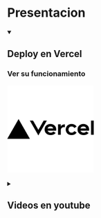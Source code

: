 <div>
<h1>Presentacion</h1>
<details open> 
  <summary><h2>Deploy en Vercel</h2></summary>

<p align="left"> 
  <h3>Ver su funcionamiento</h3>
   <a href="https://creacionde-api.vercel.app/docs"><img width="200" src="img/vercel.svg" alt="creacion-de-api"></a>
 </p>
</div>

<details close> 
  <summary><h2>Videos en youtube</h2></summary>

<p align="left"> 
  <h3>Deploy sin heroku ejecutado localmente</h3>
  <a href="https://youtu.be/IXAubmGBM7g"><img width="278" src="https://img.youtube.com/vi/IXAubmGBM7g/0.jpg" alt=""></a>
  <h3>Deploy con heroku</h3>
  <a href="https://youtu.be/kQT8ulLdqfU"><img width="278" src="https://img.youtube.com/vi/kQT8ulLdqfU/0.jpg" alt=""></a>
 </p>
</div>
